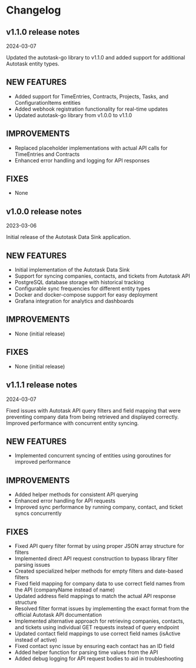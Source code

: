 # Changelog

## v1.1.0 release notes
2024-03-07

Updated the autotask-go library to v1.1.0 and added support for additional Autotask entity types.

## NEW FEATURES

- Added support for TimeEntries, Contracts, Projects, Tasks, and ConfigurationItems entities
- Added webhook registration functionality for real-time updates
- Updated autotask-go library from v1.0.0 to v1.1.0

## IMPROVEMENTS

- Replaced placeholder implementations with actual API calls for TimeEntries and Contracts
- Enhanced error handling and logging for API responses

## FIXES

- None

## v1.0.0 release notes
2023-03-06

Initial release of the Autotask Data Sink application.

## NEW FEATURES

- Initial implementation of the Autotask Data Sink
- Support for syncing companies, contacts, and tickets from Autotask API
- PostgreSQL database storage with historical tracking
- Configurable sync frequencies for different entity types
- Docker and docker-compose support for easy deployment
- Grafana integration for analytics and dashboards

## IMPROVEMENTS

- None (initial release)

## FIXES

- None (initial release)

## v1.1.1 release notes
2024-03-07

Fixed issues with Autotask API query filters and field mapping that were preventing company data from being retrieved and displayed correctly. Improved performance with concurrent entity syncing.

## NEW FEATURES

- Implemented concurrent syncing of entities using goroutines for improved performance

## IMPROVEMENTS

- Added helper methods for consistent API querying
- Enhanced error handling for API requests
- Improved sync performance by running company, contact, and ticket syncs concurrently

## FIXES

- Fixed API query filter format by using proper JSON array structure for filters
- Implemented direct API request construction to bypass library filter parsing issues
- Created specialized helper methods for empty filters and date-based filters
- Fixed field mapping for company data to use correct field names from the API (companyName instead of name)
- Updated address field mappings to match the actual API response structure
- Resolved filter format issues by implementing the exact format from the official Autotask API documentation
- Implemented alternative approach for retrieving companies, contacts, and tickets using individual GET requests instead of query endpoint
- Updated contact field mappings to use correct field names (isActive instead of active)
- Fixed contact sync issue by ensuring each contact has an ID field
- Added helper function for parsing time values from the API
- Added debug logging for API request bodies to aid in troubleshooting 